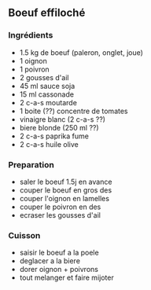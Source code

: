 ## Boeuf effiloché

### Ingrédients

- 1.5 kg de boeuf (paleron, onglet, joue)
- 1 oignon
- 1 poivron
- 2 gousses d'ail
- 45 ml sauce soja
- 15 ml cassonade
- 2 c-a-s  moutarde
- 1 boite (??) concentre de tomates
- vinaigre blanc (2 c-a-s ??)
- biere blonde (250 ml ??)
- 2 c-a-s paprika fume
- 2 c-a-s huile olive


### Preparation

- saler le boeuf 1.5j en avance
- couper le boeuf en gros des
- couper l'oignon en lamelles
- couper le poivron en des
- ecraser les gousses d'ail

### Cuisson

- saisir le boeuf a la poele
- deglacer a la biere
- dorer oignon + poivrons
- tout melanger et faire mijoter

